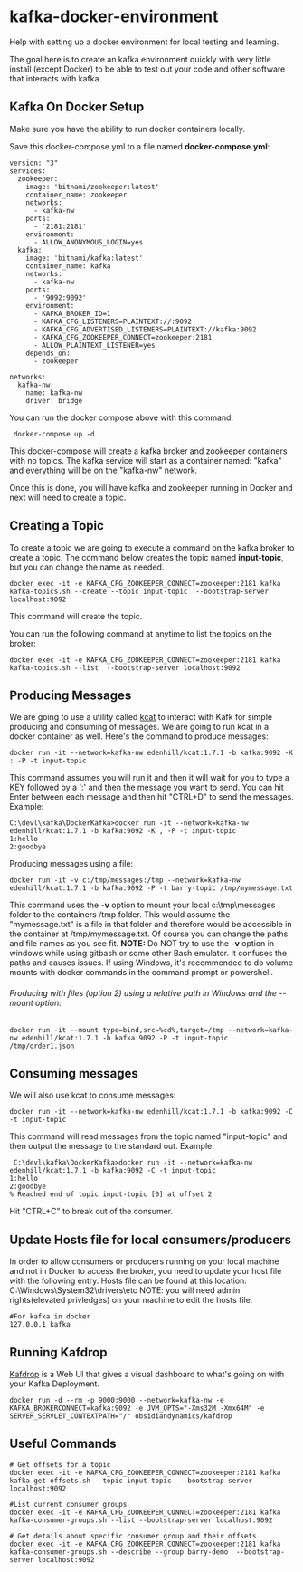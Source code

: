 # kafka-docker-environment
Help with setting up a docker environment for local testing and learning.

The goal here is to create an kafka environment quickly with very little install (except Docker) to be able to test out your code and other software that interacts with kafka.

## Kafka On Docker Setup

Make sure you have the ability to run docker containers locally.

Save this docker-compose.yml to a file named **docker-compose.yml**:
```
version: "3"
services:
  zookeeper:
    image: 'bitnami/zookeeper:latest'
    container_name: zookeeper
    networks:
      - kafka-nw
    ports:
      - '2181:2181'
    environment:
      - ALLOW_ANONYMOUS_LOGIN=yes
  kafka:
    image: 'bitnami/kafka:latest'
    container_name: kafka
    networks:
      - kafka-nw
    ports:
      - '9092:9092'
    environment:
      - KAFKA_BROKER_ID=1
      - KAFKA_CFG_LISTENERS=PLAINTEXT://:9092
      - KAFKA_CFG_ADVERTISED_LISTENERS=PLAINTEXT://kafka:9092
      - KAFKA_CFG_ZOOKEEPER_CONNECT=zookeeper:2181
      - ALLOW_PLAINTEXT_LISTENER=yes
    depends_on:
      - zookeeper

networks:
  kafka-nw:
    name: kafka-nw
    driver: bridge
```

You can run the docker compose above with this command:

` docker-compose up -d`

This docker-compose will create a kafka broker and zookeeper containers with no topics.
The kafka service will start as a container named: "kafka" and everything will be on the "kafka-nw" network.

Once this is done, you will have kafka and zookeeper running in Docker and next will need to create a topic.

## Creating a Topic

To create a topic we are going to execute a command on the kafka broker to create a topic.  The command below creates the topic named **input-topic**, but you can change the name as needed.

```
docker exec -it -e KAFKA_CFG_ZOOKEEPER_CONNECT=zookeeper:2181 kafka kafka-topics.sh --create --topic input-topic  --bootstrap-server localhost:9092
```
This command will create the topic.

You can run the following command at anytime to list the topics on the broker:
```
docker exec -it -e KAFKA_CFG_ZOOKEEPER_CONNECT=zookeeper:2181 kafka kafka-topics.sh --list  --bootstrap-server localhost:9092
```

## Producing Messages

We are going to use a utility called [kcat](https://github.com/edenhill/kcat) to interact with Kafk for simple producing and consuming of messages.
We are going to run kcat in a docker container as well.  Here's the command to produce messages:
```
docker run -it --network=kafka-nw edenhill/kcat:1.7.1 -b kafka:9092 -K : -P -t input-topic
```
This command assumes you will run it and then it will wait for you to type a KEY followed by a ':' and then the message you want to send.
You can hit Enter between each message and then hit "CTRL+D" to send the messages.
Example:
```
C:\devl\kafka\DockerKafka>docker run -it --network=kafka-nw edenhill/kcat:1.7.1 -b kafka:9092 -K , -P -t input-topic
1:hello
2:goodbye
```

Producing messages using a file:
```
docker run -it -v c:/tmp/messages:/tmp --network=kafka-nw edenhill/kcat:1.7.1 -b kafka:9092 -P -t barry-topic /tmp/mymessage.txt
```
This command uses the **-v** option to mount your local c:\tmp\messages folder to the containers /tmp folder.  This would assume the "mymessage.txt" is a file in that folder and therefore would be accessible in the container at /tmp/mymessage.txt.  Of course you can change the paths and file names as you see fit.
**NOTE:** Do NOT try to use the **-v** option in windows while using gitbash or some other Bash emulator.  It confuses the paths and causes issues.  If using Windows, it's recommended to do volume mounts with docker commands in the command prompt or powershell.

###### Producing with files (option 2) using a relative path in Windows and the --mount option:
```CMD
docker run -it --mount type=bind,src=%cd%,target=/tmp --network=kafka-nw edenhill/kcat:1.7.1 -b kafka:9092 -P -t input-topic /tmp/order1.json
```


## Consuming messages
 
 We will also use kcat to consume messages:
 ```
 docker run -it --network=kafka-nw edenhill/kcat:1.7.1 -b kafka:9092 -C -t input-topic
 ```
 This command will read messages from the topic named "input-topic" and then output the message to the standard out.
Example:
```
 C:\devl\kafka\DockerKafka>docker run -it --network=kafka-nw edenhill/kcat:1.7.1 -b kafka:9092 -C -t input-topic
1:hello
2:goodbye
% Reached end of topic input-topic [0] at offset 2

 ```
Hit "CTRL+C" to break out of the consumer.

## Update Hosts file for local consumers/producers

In order to allow consumers or producers running on your local machine and not in Docker to access the broker, you need to update your host file with the following entry.
Hosts file can be found at this location: C:\Windows\System32\drivers\etc  NOTE: you will need admin rights(elevated privledges) on your machine to edit the hosts file.
```
#For kafka in docker
127.0.0.1 kafka
```
## Running Kafdrop

[Kafdrop](https://github.com/obsidiandynamics/kafdrop) is a Web UI that gives a visual dashboard to what's going on with your Kafka Deployment.

```
docker run -d --rm -p 9000:9000 --network=kafka-nw -e KAFKA_BROKERCONNECT=kafka:9092 -e JVM_OPTS="-Xms32M -Xmx64M" -e SERVER_SERVLET_CONTEXTPATH="/" obsidiandynamics/kafdrop
```

## Useful Commands

```
# Get offsets for a topic
docker exec -it -e KAFKA_CFG_ZOOKEEPER_CONNECT=zookeeper:2181 kafka kafka-get-offsets.sh --topic input-topic  --bootstrap-server localhost:9092

#List current consumer groups
docker exec -it -e KAFKA_CFG_ZOOKEEPER_CONNECT=zookeeper:2181 kafka kafka-consumer-groups.sh --list --bootstrap-server localhost:9092

# Get details about specific consumer group and their offsets
docker exec -it -e KAFKA_CFG_ZOOKEEPER_CONNECT=zookeeper:2181 kafka kafka-consumer-groups.sh --describe --group barry-demo  --bootstrap-server localhost:9092
```

